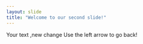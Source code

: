 ```yaml
---
layout: slide
title: "Welcome to our second slide!"
---
```

Your text ,new change
Use the left arrow to go back!
